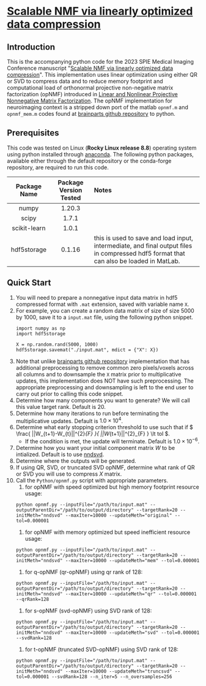 # [Scalable NMF via linearly optimized data compression](https://doi.org/10.1117/12.2654282)

## Introduction

This is the accompanying python code for the 2023 SPIE Medical Imaging Conference manuscript "[Scalable NMF via linearly optimized data compression](https://doi.org/10.1117/12.2654282)". This implementation uses linear optimization using either QR or SVD to compress data and to reduce memory footprint and computational load of orthonormal projective non-negative matrix factorization (opNMF) introduced in [Linear and Nonlinear Projective Nonnegative Matrix Factorization](https://doi.org/10.1109/TNN.2010.2041361). The opNMF implementation for neuroimaging context is a stripped down port of the matlab `opnmf.m` and `opnmf_mem.m` codes found at [brainparts github repository](https://github.com/asotiras/brainparts) to python. 

## Prerequisites

This code was tested on Linux (__Rocky Linux release 8.8__) operating system using python installed through [anaconda](https://www.anaconda.com/). The following python packages, available either through the default repository or the conda-forge repository, are required to run this code.

| Package Name | Package Version Tested | Notes |
| :----------: | :--------------------: | :---- |
| numpy | 1.20.3 |  |
| scipy | 1.7.1 | |
| scikit-learn | 1.0.1 | |
| hdf5storage | 0.1.16 | this is used to save and load input, intermediate, and final output files in compressed hdf5 format that can also be loaded in MatLab. |

## Quick Start

1. You will need to prepare a nonnegative input data matrix in hdf5 compressed format with `.mat` extension, saved with variable name `X`.
1. For example, you can create a random data matrix of size of size 5000 by 1000, save it to a `input.mat` file, using the following python snippet.
    ```
    import numpy as np
    import hdf5storage

    X = np.random.rand(5000, 1000)
    hdf5storage.savemat("./input.mat", mdict = {"X": X})
    ```
1. Note that unlike [brainparts github repository](https://github.com/asotiras/brainparts) implementation that has additional preprocessing to remove common zero pixels/voxels across all columns and to downsample the `X` matrix prior to multiplicative updates, this implementation does NOT have such preprocessing. The appropriate preprocessing and downsampling is left to the end user to carry out prior to calling this code snippet.
1. Determine how many components you want to generate? We will call this value target rank. Default is $20$.
1. Determine how many iterations to run before terminating the multiplicative updates. Default is $1.0 \times 10^4$.
1. Determine what early stopping criterion threshold to use such that if $ \frac{ ||W_{t+1}-W_{t}||^{2}_{F} }{ ||W_{t+1}||^{2}_{F} } \lt tol $.
    * If the condition is met, the update will terminate. Default is $1.0 \times 10^{-6}$.
1. Determine how you want your initial component matrix $W$ to be intialized. Default is to use [nndsvd](https://doi.org/10.1016/j.patcog.2007.09.010).
1. Determine where the outputs will be generated.
1. If using QR, SVD, or truncated SVD opNMF, determine what rank of QR or SVD you will use to compress $X$ matrix.
1. Call the `Python/opnmf.py` script with appropriate parameters.
    1. for opNMF with speed optimized but high memory footprint resource usage:
    ```
    python opnmf.py --inputFile="/path/to/input.mat" --outputParentDir="/path/to/output/directory" --targetRank=20 --initMeth="nndsvd" --maxIter=10000 --updateMeth="original" --tol=0.000001
    ```
    1. for opNMF with memory optimized but speed inefficient resource usage:
    ```
    python opnmf.py --inputFile="/path/to/input.mat" --outputParentDir="/path/to/output/directory" --targetRank=20 --initMeth="nndsvd" --maxIter=10000 --updateMeth="mem" --tol=0.000001
    ```
    1. for q-opNMF (qr-opNMF) using qr rank of 128:
    ```
    python opnmf.py --inputFile="/path/to/input.mat" --outputParentDir="/path/to/output/directory" --targetRank=20 --initMeth="nndsvd" --maxIter=10000 --updateMeth="qr" --tol=0.000001 --qrRank=128
    ```
    1. for s-opNMF (svd-opNMF) using SVD rank of 128:
    ```
    python opnmf.py --inputFile="/path/to/input.mat" --outputParentDir="/path/to/output/directory" --targetRank=20 --initMeth="nndsvd" --maxIter=10000 --updateMeth="svd" --tol=0.000001 --svdRank=128
    ```
    1. for t-opNMF (truncated SVD-opNMF) using SVD rank of 128:
    ```
    python opnmf.py --inputFile="/path/to/input.mat" --outputParentDir="/path/to/output/directory" --targetRank=20 --initMeth="nndsvd" --maxIter=10000 --updateMeth="truncsvd" --tol=0.000001 --svdRank=128 --n_iter=5 --n_oversamples=256
    ```
